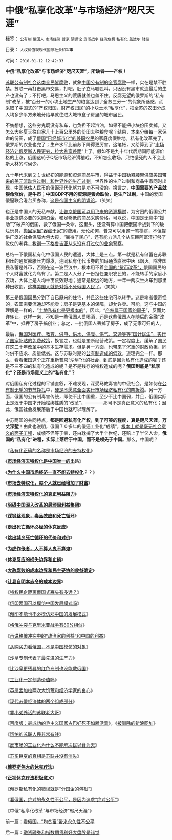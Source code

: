 # 中俄“私享化改革”与市场经济“咫尺天涯”

标签： `公有制` `俄国人` `市场经济` `普京` `阴谋论` `货币战争` `经济危机` `私有化` `盖达尔` `财经` 

目录： `人权价值观现代国际社会和军事`

时间： `2010-01-12 12:42:33`

**中俄“私享化改革”与市场经济“咫尺天涯”，所缺者——产权！**

[苏联公有制社会这类全民皆腐败](../../../2010/1/4/贪官是问题，却不是大问题.md)，就象[中国公有制的全官腐败](http://darthvad.blog.sohu.com/129535295.html)一样，实在是禁不胜禁。苏联一再打击黑市交易，打吧，肚子立马呱呱叫，只因没有黑市就连最后的生产也没有了；不打吧，马恩主义的荒唐就盖也盖不住。反腐无望的俄罗斯的“私有制”改革，被“百分一的小块土地生产的粮食达到了全苏三分一”的假象所迷惑，而采取了中国式的“[产权归国，财产权归民](../../../2009/9/16/人权产权宪法Vs财产权《物权法》.md)”的小块土地“私享化”，把全苏的农田分成人均多少平方米地分给早就住进大城市盒子房里的城市居民。

不妨想想，这些穷鬼既没有私车，也负担不起汽油，如果不能把小块份田卖掉，又怎么大冬夏天往自家几十上百公里外的份田去种粮食呢？结果，本来分给每一家保命的份田，成了[俄国“已经城市化”的兼职农民](../../../2009/10/28/计划经济的城市化只会适得其反.md)的家庭度假胜地。私有化改革完了，俄罗斯的农业也完了；生产水平比前苏下降得更厉害。这笔帐，又给算到了“[市场经济让俄罗斯人民更穷，拉大贫富差距](../../../2009/9/15/极限垄断初始分布也能最终均富.md)”上了。假如不是九十年代后期国际能源价格的上涨，俄国这轮子Q版市场经济滑稽戏，不知怎么收场，只怕饿死的人不会比斯大林的时侯少。

九十年代末到２１世纪初的能源和资源商品牛市，得益于[中国勒紧腰带供应美国带来的美元流动性过剩，和世界性的生产过剩](../../../2007/8/27/中国社会利益大动脉出血.md)。世界性的生产过剩和商品牛市同时出现，中国低估人民币的傻逼现代化努力是功不可没的。换言之，**中国需要的产品就狠命涨价，是牛市；中国GDP不用的资源是狠命跌价，是生产过剩**。中国的爱国傻逼联合港台买办称，[这是帝国主义的阴谋论](../../../2008/10/20/民族主义阴谋论不受欢迎.md)。（笑笑）

也正是中国人的无私奉献，[让普京俄国可以用飞来的资源横财](../../../2008/10/3/俄国不是中国模仿的对象.md)，为穷困的俄国公共事业提供必要的采购资金，和足够低的商品采购价格。可以说，中国是无意中“援助”了破产的俄国，救了俄国一条命。这里头，还没有算中国把俄国冷战剩下的破烂玩具，[搬回家里“器藏于家”](../../../2009/2/17/外汇储备买不来先进技术.md)的费用。无论如何，普京可以用这一笔横财，不但提供广泛的社会保障大包大揽，“赢得了民心”，还有能力派几个从车臣阿富汗打够了败仗的老兵[，教训一下格鲁吉亚从来没有打过仗的业余警察](../../../2008/8/20/格俄冲突中的“政治家的利益”和中国的利益.md)。

总结一下俄国私有化中俄国人民的遭遇，大体上是三点。第一就是私有储蓄在苏联积压的通货膨胀压力爆发，连同私有化代币券的加码通货膨胀中灰飞烟灭。除非国民私蓄是外币，否则在这一波巨浪中，根本用不着[金国的“货币改革”，](../../../2010/1/10/朝鲜货币抢劫即将进入第二幕：恶性通货膨胀.md)俄国国民的个人财富就化为乌有了。第二是人人分了一份担任兼职农民的，不能转手的家庭小农场，大体上是人均十亩荒效野地；通常是极远的地方，一年一两次坐火车到那里种田收割。[这样美国人就绝对饿不死俄国人民了](http://blog.sina.com.cn/s/blog_5563a64d0100bpjb.html)。（笑笑）

第三是俄国国民分到了自已原来的住宅，并且这些住宅可以转手。这是笔者很奇怪的，农田需要流通却不能卖；房子是更基本的保障，却允许卖。可能，这与中国的理解是一样的，“[土地私有化是更根本的](../../../2008/10/15/权力资本正在新土改中寻找牺牲者？.md)”，因此，“[产权属于国家的房子](../../../2008/9/9/中国古代盐税经验在A股和房地产市场上的成功运用.md)”，反而允许转让。这样一来，不知是一些俄国人爱喝酒，还是这些俄国人在随后的金融“改革”中，抵押了房子搞创业；总之，一批俄国人丢掉了房子，成了无家可归的人。

最后，[俄国对医疗、教育、供电、供水、供暖、供气、交通等等“国计民生”，实行了国家补贴的免费政策](../../../2010/1/6/广州市民公交优惠方案瞎折腾.md)，换言之，也就是垄断经营政策。一定程度上，缓解了国民在这二十年改革中的基本生存需求。但是另一方面，也带来了沉重的财政负担，同时供不应求、质量低劣。这与苏联时期的[公有制造成的低效](../../../2009/11/28/从工作福利消除贫富差距看公有制的低效率.md)，道理完全一样。那么，看看[俄国这个正在重新普京“沙皇”化的社会](http://blog.sina.com.cn/s/blog_5563a64d0100aq6o.html)，到底是因为私有化造成的呢？还是不三不四的私有化造成的呢？是不是残存的特权造成的呢？**俄国到底是“私享化”？还是市场意义上的“私有化”？**

对俄国私有化过程的平铺直叙，不难发现，深受马教毒害的中俄社会，是如何在[公有制无望的节节挣扎](../../../2009/8/10/舆论层精神抵抗法.md)中，[硬是不愿意全面实行市场经济私有化的瞎折腾](../../../2009/8/10/舆论层精神抵抗法.md)。另一方面，俄国的公有制毒害传统，即使不比中国重，至少不比中国弱，并且，俄国实际上是迟于中国才开始松绑性质的“改革”，————那可不是真正意义的私有化；因此，俄国社会发展落后于中国也就可以理解了。

中苏两国的共同特点，**都是回避私有化产权，到了可笑的程度，真是咫尺天涯，万丈深堑**！由此也说明，俄国７０多年的傻逼工业化“成绩”，[根本上就是毫无社会意义的面子工程](../../../2009/12/27/面子工程和奴才经济.md)，成绩不但等于零，还白耽搁了大半个世纪，还赔上了半亿人命。**俄国的“私有化”进程，实际上落后于中国，而不是领先于中国**。那么，中国呢？

《[私有化正确的名称是市场经济的去特权化](../../../2009/7/18/私有化正确的名称是市场经济的去特权化.md)》

《[**市场经济去特权化是中国唯一的出**](../../../2009/7/19/市场经济去特权化中国经济唯一的出路.md)路》

《[**为什么中国市场经济一直不能去特权化**](../../../2009/7/19/为什么中国市场经济一直不能去特权化？？.md)？？》

《[**市场去特权化，每个人就已经增加了财富**](http://blog.sina.com.cn/s/blog_5563a64d0100dxms.html)》

《[**市场经济去特权化的真正利益阻力**](../../../2009/7/29/市场经济去特权化的真正利益阻力.md)》

《[**阻碍中国深入改革的最顽固利益集团**](../../../2009/7/29/阻碍中国深入改革的最顽固利益集团.md)》

《[**踩钢丝现象，毒品效应和死亡循环**](../../../2009/10/20/踩钢丝现象，毒品效应和死亡循环.md)》

《[**走出死亡循环必经的休克反应**](../../../2009/10/21/走出死亡循环必经的休克反应.md)》

《[**跳出城乡死亡循环的代价和对价**](../../../2009/10/23/跳出城乡死亡循环的代价和对价.md)》

《[**为虎作伥者，人不算人鬼不算鬼**](../../../2009/10/21/人，鬼.md)》

《[**休克反应的损失边界和止损**](../../../2009/10/22/休克反应的损失边界和止损.md)》

《[**大赦腐败的成本边界和民主妥协的收益确定**](../../../2009/10/22/大赦腐败的成本边界和民主妥协的收益确定.md)》

《[**让县自明本志令的成本边界**](../../../2009/10/24/《让县自明本志令》边界成本和死亡循环.md)》

《[特权民企距离俄国式寡头有多远？](../../../2009/8/14/特权民企距离俄国式寡头有多远？.md)》

《[俄印两国可以模仿中国发展模式吗](../../../2008/12/27/俄印两国可以模仿中国发展模式吗？.md)》

《[俄印不能也不必模仿邓中国的发展模式](../../../2008/12/28/俄国印度无法也不必要模仿邓中国的发展模式.md)》

《[格俄冲突与克里米亚战争有80%相似](../../../2008/8/18/格俄冲突与克里米亚战争有80-相似.md)》

《[再说格俄冲突中的“政治家的利益”和中国的利益](../../../2008/8/20/格俄冲突中的“政治家的利益”和中国的利益.md)》

《[从购买力看俄国，不是中国模仿的对象](../../../2008/10/3/俄国不是中国模仿的对象.md)》

《[沙皇专制代表了最先进的生产力](http://blog.sina.com.cn/s/blog_5563a64d0100aq6o.html)》

《[比沙皇更残暴的红色专制也没能救俄国](http://blog.sina.com.cn/s/blog_5563a64d0100aqam.html)》

《[工业化一定创造价值吗](../../../2009/8/2/工业化一定创造价值吗.md)》

《[英属孟加拉两次大饥荒和经济学家的良心](../../../2009/8/2/英属孟加拉两次大饥荒和经济学家的良心.md)》

《[现代苏俄经济体的两个组成部分](../../../2009/8/3/现代苏俄经济体的两个组成部分.md)》

《[靠小弟养活的苏联老大哥](../../../2009/8/3/工业化后靠小弟养活的苏联老大哥.md)》

《[百度版：最成功的毛主义国家古巴好死不如赖活着](http://hi.baidu.com/darthchn/blog/item/8361f3917e62e784a977a4a9.html)》，《[被删除的新浪网址](http://blog.sina.com.cn/s/blog_5563a64d0100e68c.html)》

《[饿怕的苏联人民非常有钱](../../../2009/8/4/免费减肥的苏联人民非常有钱.md)》

《[反市场的工业化为什么不能解决民以食为天](../../../2009/8/4/计划经济的工业化为什么不能解决民以食为天.md)》

《[苏东巨变的真相是苏联并没有消失](../../../2009/8/4/苏东巨变的真相是苏联并没有消失.md)》

《[**俄罗斯伟大的休克疗法**](../../../2008/12/18/俄罗斯休克疗法可能被妖魔化了.md)》

《[**正视休克疗法积极意义**](../../../2008/12/23/私有化，关闭亏损国企，强化社会保障.md)》

《[俄罗斯私有化的错误就是“分国企的包袱”](../../../2010/1/10/俄罗斯私有化的错误就是“分国企的包袱”.md)》

《[看俄国，绝对的永久性不公平，是因为追求“绝对公平”](../../../2010/1/12/看俄国，“均贫富”带来永久性不公平.md)》

《中俄“私享化改革”与市场经济“咫尺天涯”》



前一篇：[看俄国，“均贫富”带来永久性不公平](../../../2010/1/12/看俄国，“均贫富”带来永久性不公平.md)

后一篇：[融资融券和指数期货利好大盘股是错觉](../../../2010/1/12/融资融券和指数期货利好大盘股是错觉.md)
